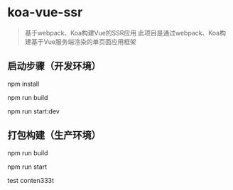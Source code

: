 # koa-vue-ssr

>基于webpack、Koa构建Vue的SSR应用
>此项目是通过webpack、Koa构建基于Vue服务端渲染的单页面应用框架

## 启动步骤（开发环境）
npm install

npm run build

npm run start:dev

## 打包构建（生产环境）
npm run build

npm run start

test conten333t
